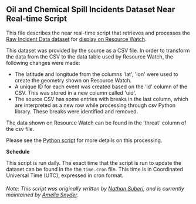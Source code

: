 ## Oil and Chemical Spill Incidents Dataset Near Real-time Script
This file describes the near real-time script that retrieves and processes the [Raw Incident Data dataset](https://incidentnews.noaa.gov/) for [display on Resource Watch](https://resourcewatch.org/data/explore/US-Oil-and-Chemical-Spills).

This dataset was provided by the source as a CSV file. In order to transform the data from the CSV to the data table used by Resource Watch, the following changes were made:
- The latitude and longitude from the columns 'lat', 'lon' were used to create the geometry shown on Resource Watch.
- A unique ID for each event was created based on the 'id' column of the CSV. This was stored in a new column called 'uid'.
- The source CSV has some entries with breaks in the last column, which are interpreted as a new row while processing through csv Python library. These breaks were identified and removed.

The data shown on Resource Watch can be found in the 'threat' column of the csv file. 

Please see the [Python script](https://github.com/resource-watch/nrt-scripts/blob/master/ene_008_oil_chemical_spill_incidents/contents/src/__init__.py) for more details on this processing.

**Schedule**

This script is run daily. The exact time that the script is run to update the dataset can be found in the the `time.cron` file. This time is in Coordinated Universal Time (UTC), expressed in cron format.

###### Note: This script was originally written by [Nathan Suberi](mailto:nathan.suberi@wri.org), and is currently maintained by [Amelia Snyder](https://www.wri.org/profile/amelia-snyder).
